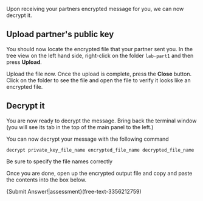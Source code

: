 Upon receiving your partners encrypted message for you, we can now decrypt it.

## Upload partner's public key
You should now locate the encrypted file that your partner sent you. In the tree view on the left hand side, right-click on the folder `lab-part1` and then press **Upload**.

Upload the file now. Once the upload is complete, press the **Close** button. Click on the folder to see the file and open the file to verify it looks like an encrypted file.

## Decrypt it
You are now ready to decrypt the message. Bring back the terminal window (you will see its tab in the top of the main panel to the left.)

You can now decrypt your message with the following command

```
decrypt private_key_file_name encrypted_file_name decrypted_file_name
```

Be sure to specify the file names correctly

Once you are done, open up the encrypted output file and copy and paste the contents into the box below.

{Submit Answer!|assessment}(free-text-3356212759)

